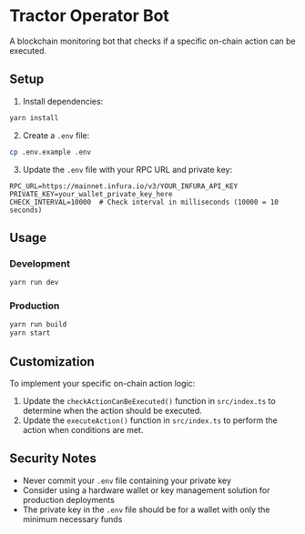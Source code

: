 # Tractor Operator Bot

A blockchain monitoring bot that checks if a specific on-chain action can be executed.

## Setup

1. Install dependencies:
```bash
yarn install
```

2. Create a `.env` file:
```bash
cp .env.example .env
```

3. Update the `.env` file with your RPC URL and private key:
```
RPC_URL=https://mainnet.infura.io/v3/YOUR_INFURA_API_KEY
PRIVATE_KEY=your_wallet_private_key_here
CHECK_INTERVAL=10000  # Check interval in milliseconds (10000 = 10 seconds)
```

## Usage

### Development
```bash
yarn run dev
```

### Production
```bash
yarn run build
yarn start
```

## Customization

To implement your specific on-chain action logic:

1. Update the `checkActionCanBeExecuted()` function in `src/index.ts` to determine when the action should be executed.
2. Update the `executeAction()` function in `src/index.ts` to perform the action when conditions are met.

## Security Notes

- Never commit your `.env` file containing your private key
- Consider using a hardware wallet or key management solution for production deployments
- The private key in the `.env` file should be for a wallet with only the minimum necessary funds 